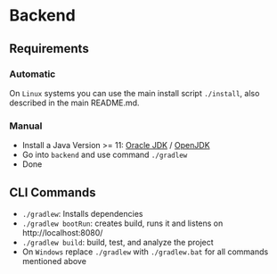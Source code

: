 # Backend

## Requirements

### Automatic

On `Linux` systems you can use the main install script `./install`, also described in the main README.md.

### Manual

- Install a Java Version >= 11: [Oracle JDK](https://www.oracle.com/java/technologies/javase-downloads.html)
  / [OpenJDK](https://openjdk.java.net/install/index.html)
- Go into `backend` and use command `./gradlew`
- Done

## CLI Commands

- `./gradlew`: Installs dependencies
- `./gradlew bootRun`:  creates build, runs it and listens on http://localhost:8080/
- `./gradlew build`: build, test, and analyze the project
- On `Windows` replace `./gradlew` with `./gradlew.bat` for all commands mentioned above

